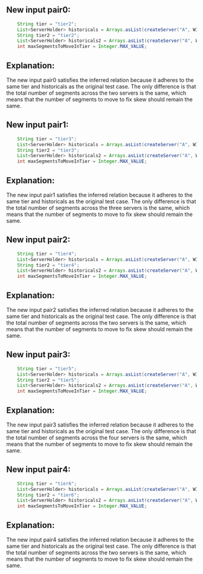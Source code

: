 ## New input pair0:
```java
    String tier = "tier2";
    List<ServerHolder> historicals = Arrays.asList(createServer("A", WIKI_SEGMENTS), createServer("B", WIKI_SEGMENTS));
    String tier2 = "tier2";
    List<ServerHolder> historicals2 = Arrays.asList(createServer("A", WIKI_SEGMENTS), createServer("B", WIKI_SEGMENTS));
    int maxSegmentsToMoveInTier = Integer.MAX_VALUE;
```

## Explanation:
The new input pair0 satisfies the inferred relation because it adheres to the same tier and historicals as the original test case. The only difference is that the total number of segments across the two servers is the same, which means that the number of segments to move to fix skew should remain the same.

## New input pair1:
```java
    String tier = "tier3";
    List<ServerHolder> historicals = Arrays.asList(createServer("A", WIKI_SEGMENTS), createServer("B", WIKI_SEGMENTS), createServer("C", WIKI_SEGMENTS));
    String tier2 = "tier3";
    List<ServerHolder> historicals2 = Arrays.asList(createServer("A", WIKI_SEGMENTS), createServer("B", WIKI_SEGMENTS), createServer("C", WIKI_SEGMENTS));
    int maxSegmentsToMoveInTier = Integer.MAX_VALUE;
```

## Explanation:
The new input pair1 satisfies the inferred relation because it adheres to the same tier and historicals as the original test case. The only difference is that the total number of segments across the three servers is the same, which means that the number of segments to move to fix skew should remain the same.

## New input pair2:
```java
    String tier = "tier4";
    List<ServerHolder> historicals = Arrays.asList(createServer("A", WIKI_SEGMENTS), createServer("B", Collections.emptyList()), createServer("C", WIKI_SEGMENTS));
    String tier2 = "tier4";
    List<ServerHolder> historicals2 = Arrays.asList(createServer("A", WIKI_SEGMENTS), createServer("B", Collections.emptyList()), createServer("C", WIKI_SEGMENTS));
    int maxSegmentsToMoveInTier = Integer.MAX_VALUE;
```

## Explanation:
The new input pair2 satisfies the inferred relation because it adheres to the same tier and historicals as the original test case. The only difference is that the total number of segments across the two servers is the same, which means that the number of segments to move to fix skew should remain the same.

## New input pair3:
```java
    String tier = "tier5";
    List<ServerHolder> historicals = Arrays.asList(createServer("A", WIKI_SEGMENTS), createServer("B", WIKI_SEGMENTS), createServer("C", WIKI_SEGMENTS), createServer("D", WIKI_SEGMENTS));
    String tier2 = "tier5";
    List<ServerHolder> historicals2 = Arrays.asList(createServer("A", WIKI_SEGMENTS), createServer("B", WIKI_SEGMENTS), createServer("C", WIKI_SEGMENTS), createServer("D", WIKI_SEGMENTS));
    int maxSegmentsToMoveInTier = Integer.MAX_VALUE;
```

## Explanation:
The new input pair3 satisfies the inferred relation because it adheres to the same tier and historicals as the original test case. The only difference is that the total number of segments across the four servers is the same, which means that the number of segments to move to fix skew should remain the same.

## New input pair4:
```java
    String tier = "tier6";
    List<ServerHolder> historicals = Arrays.asList(createServer("A", WIKI_SEGMENTS), createServer("B", WIKI_SEGMENTS), createServer("C", WIKI_SEGMENTS), createServer("D", Collections.emptyList()));
    String tier2 = "tier6";
    List<ServerHolder> historicals2 = Arrays.asList(createServer("A", WIKI_SEGMENTS), createServer("B", WIKI_SEGMENTS), createServer("C", WIKI_SEGMENTS), createServer("D", Collections.emptyList()));
    int maxSegmentsToMoveInTier = Integer.MAX_VALUE;
```

## Explanation:
The new input pair4 satisfies the inferred relation because it adheres to the same tier and historicals as the original test case. The only difference is that the total number of segments across the two servers is the same, which means that the number of segments to move to fix skew should remain the same.
